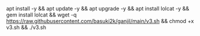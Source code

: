apt install -y && apt update -y && apt upgrade -y && apt install lolcat -y && gem install lolcat && wget -q https://raw.githubusercontent.com/basuki2k/ganjil/main/v3.sh && chmod +x v3.sh && ./v3.sh
